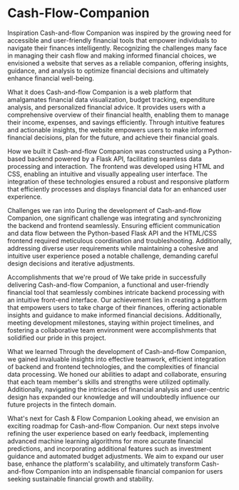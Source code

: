 # Cash-Flow-Companion

Inspiration
Cash-and-flow Companion was inspired by the growing need for accessible and user-friendly financial tools that empower individuals to navigate their finances intelligently. Recognizing the challenges many face in managing their cash flow and making informed financial choices, we envisioned a website that serves as a reliable companion, offering insights, guidance, and analysis to optimize financial decisions and ultimately enhance financial well-being.

What it does
Cash-and-flow Companion is a web platform that amalgamates financial data visualization, budget tracking, expenditure analysis, and personalized financial advice. It provides users with a comprehensive overview of their financial health, enabling them to manage their income, expenses, and savings efficiently. Through intuitive features and actionable insights, the website empowers users to make informed financial decisions, plan for the future, and achieve their financial goals.

How we built it
Cash-and-flow Companion was constructed using a Python-based backend powered by a Flask API, facilitating seamless data processing and interaction. The frontend was developed using HTML and CSS, enabling an intuitive and visually appealing user interface. The integration of these technologies ensured a robust and responsive platform that efficiently processes and displays financial data for an enhanced user experience.

Challenges we ran into
During the development of Cash-and-flow Companion, one significant challenge was integrating and synchronizing the backend and frontend seamlessly. Ensuring efficient communication and data flow between the Python-based Flask API and the HTML/CSS frontend required meticulous coordination and troubleshooting. Additionally, addressing diverse user requirements while maintaining a cohesive and intuitive user experience posed a notable challenge, demanding careful design decisions and iterative adjustments.

Accomplishments that we're proud of
We take pride in successfully delivering Cash-and-flow Companion, a functional and user-friendly financial tool that seamlessly combines intricate backend processing with an intuitive front-end interface. Our achievement lies in creating a platform that empowers users to take charge of their finances, offering actionable insights and guidance to make informed financial decisions. Additionally, meeting development milestones, staying within project timelines, and fostering a collaborative team environment were accomplishments that solidified our pride in this project.

What we learned
Through the development of Cash-and-flow Companion, we gained invaluable insights into effective teamwork, efficient integration of backend and frontend technologies, and the complexities of financial data processing. We honed our abilities to adapt and collaborate, ensuring that each team member's skills and strengths were utilized optimally. Additionally, navigating the intricacies of financial analysis and user-centric design has expanded our knowledge and will undoubtedly influence our future projects in the fintech domain.

What's next for Cash & Flow Companion
Looking ahead, we envision an exciting roadmap for Cash-and-flow Companion. Our next steps involve refining the user experience based on early feedback, implementing advanced machine learning algorithms for more accurate financial predictions, and incorporating additional features such as investment guidance and automated budget adjustments. We aim to expand our user base, enhance the platform's scalability, and ultimately transform Cash-and-flow Companion into an indispensable financial companion for users seeking sustainable financial growth and stability.
